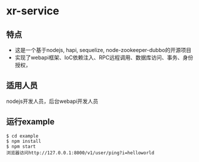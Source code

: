 # xr-service

## 特点

- 这是一个基于nodejs, hapi, sequelize, node-zookeeper-dubbo的开源项目  
- 实现了webapi框架、IoC依赖注入、RPC远程调用、数据库访问、事务、身份授权，

## 适用人员

nodejs开发人员，后台webapi开发人员

## 运行example

```
$ cd example
$ npm install
$ npm start
浏览器访问http://127.0.0.1:8000/v1/user/ping?i=helloworld
